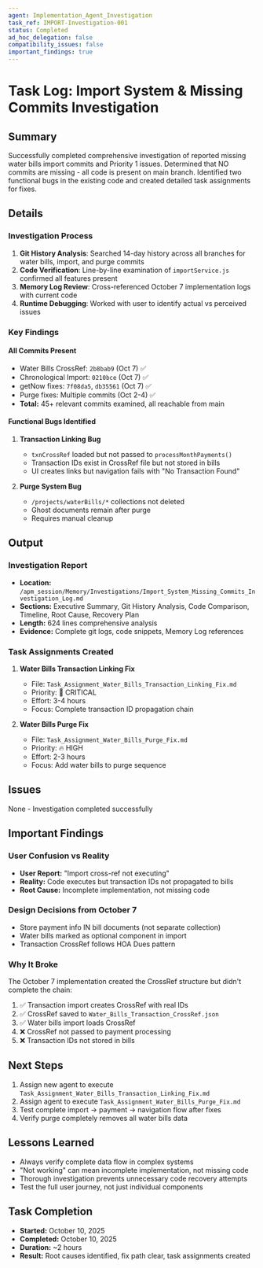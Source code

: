 ```yaml
---
agent: Implementation_Agent_Investigation
task_ref: IMPORT-Investigation-001
status: Completed
ad_hoc_delegation: false
compatibility_issues: false
important_findings: true
---
```


# Task Log: Import System & Missing Commits Investigation

## Summary
Successfully completed comprehensive investigation of reported missing water bills import commits and Priority 1 issues. Determined that NO commits are missing - all code is present on main branch. Identified two functional bugs in the existing code and created detailed task assignments for fixes.

## Details

### Investigation Process
1. **Git History Analysis**: Searched 14-day history across all branches for water bills, import, and purge commits
2. **Code Verification**: Line-by-line examination of `importService.js` confirmed all features present
3. **Memory Log Review**: Cross-referenced October 7 implementation logs with current code
4. **Runtime Debugging**: Worked with user to identify actual vs perceived issues

### Key Findings

#### All Commits Present
- Water Bills CrossRef: `2b8bab9` (Oct 7) ✅
- Chronological Import: `0210bce` (Oct 7) ✅ 
- getNow fixes: `7f08da5`, `db35561` (Oct 7) ✅
- Purge fixes: Multiple commits (Oct 2-4) ✅
- **Total:** 45+ relevant commits examined, all reachable from main

#### Functional Bugs Identified
1. **Transaction Linking Bug**
   - `txnCrossRef` loaded but not passed to `processMonthPayments()`
   - Transaction IDs exist in CrossRef file but not stored in bills
   - UI creates links but navigation fails with "No Transaction Found"

2. **Purge System Bug**
   - `/projects/waterBills/*` collections not deleted
   - Ghost documents remain after purge
   - Requires manual cleanup

## Output

### Investigation Report
- **Location:** `/apm_session/Memory/Investigations/Import_System_Missing_Commits_Investigation_Log.md`
- **Sections:** Executive Summary, Git History Analysis, Code Comparison, Timeline, Root Cause, Recovery Plan
- **Length:** 624 lines comprehensive analysis
- **Evidence:** Complete git logs, code snippets, Memory Log references

### Task Assignments Created
1. **Water Bills Transaction Linking Fix**
   - File: `Task_Assignment_Water_Bills_Transaction_Linking_Fix.md`
   - Priority: 🚨 CRITICAL
   - Effort: 3-4 hours
   - Focus: Complete transaction ID propagation chain

2. **Water Bills Purge Fix**
   - File: `Task_Assignment_Water_Bills_Purge_Fix.md`
   - Priority: 🔥 HIGH
   - Effort: 2-3 hours
   - Focus: Add water bills to purge sequence

## Issues
None - Investigation completed successfully

## Important Findings

### User Confusion vs Reality
- **User Report:** "Import cross-ref not executing"
- **Reality:** Code executes but transaction IDs not propagated to bills
- **Root Cause:** Incomplete implementation, not missing code

### Design Decisions from October 7
- Store payment info IN bill documents (not separate collection)
- Water bills marked as optional component in import
- Transaction CrossRef follows HOA Dues pattern

### Why It Broke
The October 7 implementation created the CrossRef structure but didn't complete the chain:
1. ✅ Transaction import creates CrossRef with real IDs
2. ✅ CrossRef saved to `Water_Bills_Transaction_CrossRef.json`
3. ✅ Water bills import loads CrossRef
4. ❌ CrossRef not passed to payment processing
5. ❌ Transaction IDs not stored in bills

## Next Steps
1. Assign new agent to execute `Task_Assignment_Water_Bills_Transaction_Linking_Fix.md`
2. Assign agent to execute `Task_Assignment_Water_Bills_Purge_Fix.md`
3. Test complete import → payment → navigation flow after fixes
4. Verify purge completely removes all water bills data

## Lessons Learned
- Always verify complete data flow in complex systems
- "Not working" can mean incomplete implementation, not missing code
- Thorough investigation prevents unnecessary code recovery attempts
- Test the full user journey, not just individual components

## Task Completion
- **Started:** October 10, 2025
- **Completed:** October 10, 2025
- **Duration:** ~2 hours
- **Result:** Root causes identified, fix path clear, task assignments created
